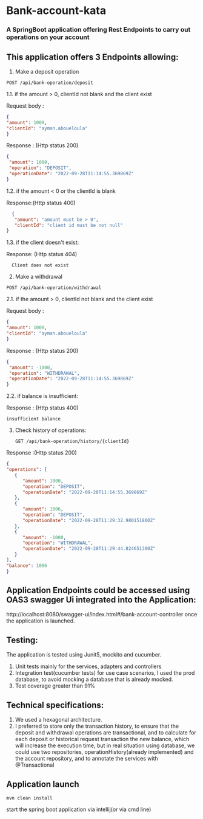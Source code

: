 # Bank-account-kata

### A SpringBoot application offering Rest Endpoints to carry out operations on your account


## This application offers 3 Endpoints allowing:
1. Make a deposit operation
 ```
 POST /api/bank-operation/deposit
 ```
1.1. if the amount > 0, clientId not blank and the client exist

Request body :

```json
{
"amount": 1000,
"clientId": "ayman.aboueloula"
}
```

Response : (Http status 200)
  ```json
  {
   "amount": 1000,
   "operation": "DEPOSIT",
   "operationDate": "2022-09-28T11:14:55.369869Z"
}
   ```
1.2. if the amount < 0 or the clientId is blank

Response:(Http status 400)

```json
  {
   "amount": "amount must be > 0",
   "clientId": "client id must be not null"
}
   ```

1.3. if the client doesn't exist:

Response: (Http status 404)
```
  Client does not exist
```


2. Make a withdrawal

 ```
 POST /api/bank-operation/withdrawal
 ```
2.1. if the amount > 0, clientId not blank and the client exist

Request body :

```json
{
"amount": 1000,
"clientId": "ayman.aboueloula"
}
```

Response : (Http status 200)
  ```json
  {
   "amount": -1000,
   "operation": "WITHDRAWAL",
   "operationDate": "2022-09-28T11:14:55.369869Z"
}
   ```

2.2. if balance is insufficient:

Response : (Http status 400)

```
insufficient balance
```

3. Check history of operations:

   ```
   GET /api/bank-operation/history/{clientId}
   ```

Response :(Http status 200)

   ```json
   {
   "operations": [
      {
         "amount": 1000,
         "operation": "DEPOSIT",
         "operationDate": "2022-09-28T11:14:55.369869Z"
      },
      {
         "amount": 1006,
         "operation": "DEPOSIT",
         "operationDate": "2022-09-28T11:29:32.980151800Z"
      },
      {
         "amount": -1000,
         "operation": "WITHDRAWAL",
         "operationDate": "2022-09-28T11:29:44.824651300Z"
      }
   ],
   "balance": 1006
}
   ```


## Application Endpoints could be accessed using OAS3 swagger Ui integrated into the Application:
http://localhost:8080/swagger-ui/index.html#/bank-account-controller once the application is launched.



## Testing:
The application is tested using Junit5, mockito and cucumber.
1. Unit tests mainly for the services, adapters and controllers
2. Integration test(cucumber tests) for use case scenarios, I used the prod database, to avoid mocking a database that is already mocked.
3. Test coverage greater than 91%

## Technical specifications:
1. We used a hexagonal architecture.
2. I preferred to store only the transaction history, to ensure that the deposit and withdrawal operations are transactional, and to calculate for each deposit or historical request transaction the new balance, which will increase the execution time, but in real situation using database, we could use two repositories, operationHistory(already implemented) and the account repository, and to annotate the services with @Transactional

## Application launch
```
mvn clean install
```
start the spring boot application via intellij(or via cmd line)